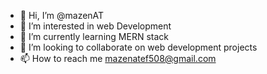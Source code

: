 - 👋 Hi, I’m @mazenAT
- 👀 I’m interested in web Development
- 🌱 I’m currently learning MERN stack 
- 💞️ I’m looking to collaborate on web development projects
- 📫 How to reach me mazenatef508@gmail.com

<!---
mazenAT/mazenAT is a ✨ special ✨ repository because its `README.md` (this file) appears on your GitHub profile.
You can click the Preview link to take a look at your changes.
--->
